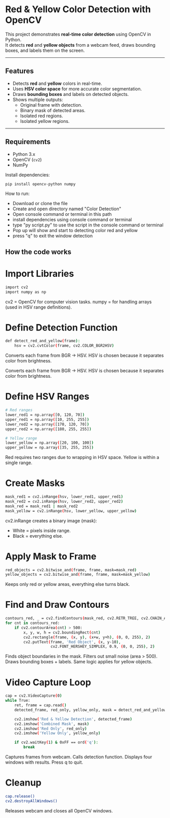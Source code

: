 # Red & Yellow Color Detection with OpenCV

This project demonstrates **real-time color detection** using OpenCV in Python.  
It detects **red** and **yellow objects** from a webcam feed, draws bounding boxes, and labels them on the screen.

---

## Features
- Detects **red** and **yellow** colors in real-time.  
- Uses **HSV color space** for more accurate color segmentation.  
- Draws **bounding boxes** and labels on detected objects.  
- Shows multiple outputs:
  - Original frame with detection.
  - Binary mask of detected areas.
  - Isolated red regions.
  - Isolated yellow regions.

---

##  Requirements
- Python 3.x  
- OpenCV (`cv2`)  
- NumPy  

Install dependencies:
```bash
pip install opencv-python numpy
```
How to run:
- Download or clone the file
- Create and open directory named "Color Detection"
- Open console command or terminal in this path
- install dependencies using console command or terminal
- type "py script.py" to use the script in the console command or terminal
- Pop up will show and start to detecting color red and yellow
- press "q" to exit the window detection

## How the code works
# Import Libraries
```bash
import cv2
import numpy as np
```
cv2 = OpenCV for computer vision tasks.
numpy = for handling arrays (used in HSV range definitions).
# Define Detection Function
```bash
def detect_red_and_yellow(frame):
    hsv = cv2.cvtColor(frame, cv2.COLOR_BGR2HSV)
```
Converts each frame from BGR → HSV.
HSV is chosen because it separates color from brightness.


Converts each frame from BGR → HSV.
HSV is chosen because it separates color from brightness.
# Define HSV Ranges
```bash
# Red ranges
lower_red1 = np.array([0, 120, 70])
upper_red1 = np.array([10, 255, 255])
lower_red2 = np.array([170, 120, 70])
upper_red2 = np.array([180, 255, 255])

# Yellow range
lower_yellow = np.array([20, 100, 100])
upper_yellow = np.array([35, 255, 255])
```
Red requires two ranges due to wrapping in HSV space.
Yellow is within a single range.
# Create Masks
```bash
mask_red1 = cv2.inRange(hsv, lower_red1, upper_red1)
mask_red2 = cv2.inRange(hsv, lower_red2, upper_red2)
mask_red = mask_red1 | mask_red2
mask_yellow = cv2.inRange(hsv, lower_yellow, upper_yellow)
```
cv2.inRange creates a binary image (mask):
- White = pixels inside range.
- Black = everything else.
# Apply Mask to Frame
```bash
red_objects = cv2.bitwise_and(frame, frame, mask=mask_red)
yellow_objects = cv2.bitwise_and(frame, frame, mask=mask_yellow)
```
Keeps only red or yellow areas, everything else turns black.
# Find and Draw Contours
```bash
contours_red, _ = cv2.findContours(mask_red, cv2.RETR_TREE, cv2.CHAIN_APPROX_SIMPLE)
for cnt in contours_red:
    if cv2.contourArea(cnt) > 500:
        x, y, w, h = cv2.boundingRect(cnt)
        cv2.rectangle(frame, (x, y), (x+w, y+h), (0, 0, 255), 2)
        cv2.putText(frame, 'Red Object', (x, y-10),
                    cv2.FONT_HERSHEY_SIMPLEX, 0.9, (0, 0, 255), 2)
```
Finds object boundaries in the mask.
Filters out small noise (area > 500).
Draws bounding boxes + labels.
Same logic applies for yellow objects.
# Video Capture Loop
```bash
cap = cv2.VideoCapture(0)
while True:
    ret, frame = cap.read()
    detected_frame, red_only, yellow_only, mask = detect_red_and_yellow(frame)

    cv2.imshow('Red & Yellow Detection', detected_frame)
    cv2.imshow('Combined Mask', mask)
    cv2.imshow('Red Only', red_only)
    cv2.imshow('Yellow Only', yellow_only)

    if cv2.waitKey(1) & 0xFF == ord('q'):
        break
```
Captures frames from webcam.
Calls detection function.
Displays four windows with results.
Press q to quit.
# Cleanup
```bash
cap.release()
cv2.destroyAllWindows()
```
Releases webcam and closes all OpenCV windows.
